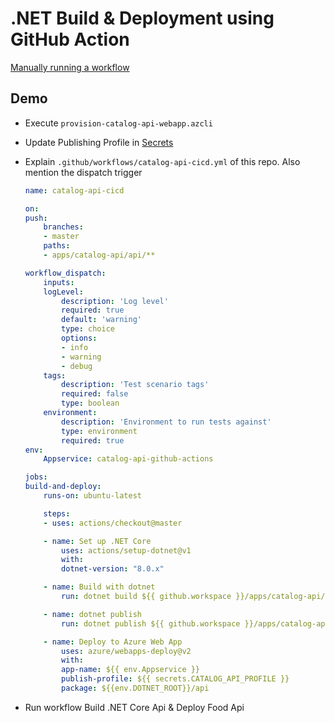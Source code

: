 # .NET Build & Deployment using GitHub Action

[Manually running a workflow](https://docs.github.com/en/actions/managing-workflow-runs/manually-running-a-workflow)

## Demo

- Execute `provision-catalog-api-webapp.azcli`

- Update Publishing Profile in [Secrets](https://github.com/alexander-kastil/food-app/settings/secrets/actions)

- Explain `.github/workflows/catalog-api-cicd.yml` of this repo. Also mention the dispatch trigger

  ```yaml
  name: catalog-api-cicd

  on:
  push:
      branches:
      - master
      paths:
      - apps/catalog-api/api/**

  workflow_dispatch:
      inputs:
      logLevel:
          description: 'Log level'
          required: true
          default: 'warning'
          type: choice
          options:
          - info
          - warning
          - debug
      tags:
          description: 'Test scenario tags'
          required: false
          type: boolean
      environment:
          description: 'Environment to run tests against'
          type: environment
          required: true
  env:
      Appservice: catalog-api-github-actions

  jobs:
  build-and-deploy:
      runs-on: ubuntu-latest

      steps:
      - uses: actions/checkout@master

      - name: Set up .NET Core
          uses: actions/setup-dotnet@v1
          with:
          dotnet-version: "8.0.x"

      - name: Build with dotnet
          run: dotnet build ${{ github.workspace }}/apps/catalog-api/api/catalog-api.csproj --configuration Release

      - name: dotnet publish
          run: dotnet publish ${{ github.workspace }}/apps/catalog-api/api/catalog-api.csproj -c Release -o ${{env.DOTNET_ROOT}}/api

      - name: Deploy to Azure Web App
          uses: azure/webapps-deploy@v2
          with:
          app-name: ${{ env.Appservice }}
          publish-profile: ${{ secrets.CATALOG_API_PROFILE }}
          package: ${{env.DOTNET_ROOT}}/api
  ```

- Run workflow Build .NET Core Api & Deploy Food Api
